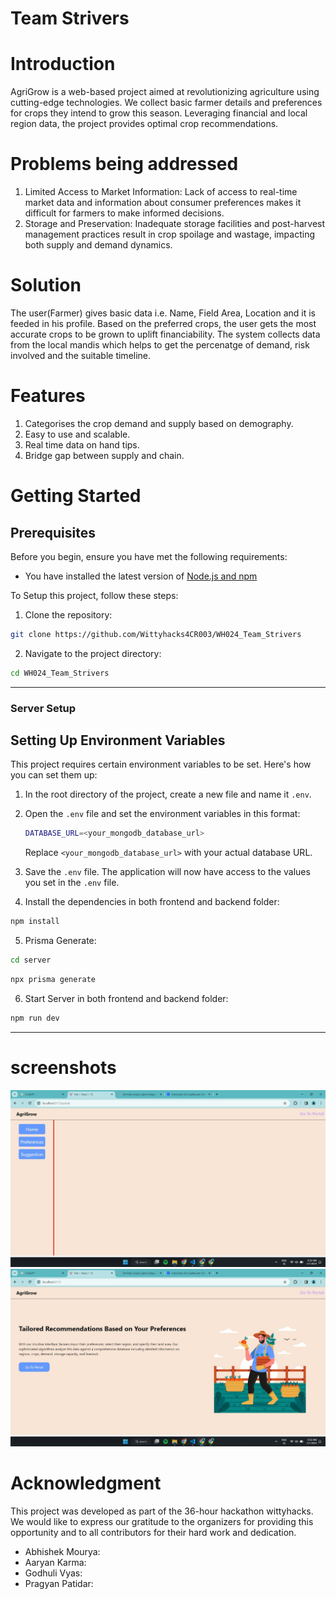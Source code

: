 # Team Strivers

# Introduction 
AgriGrow is a web-based project aimed at revolutionizing agriculture using cutting-edge technologies. We collect basic farmer details and preferences for crops they intend to grow this season. Leveraging financial and local region data, the project provides optimal crop recommendations.


# Problems being addressed

1. Limited Access to Market Information: Lack of access to real-time market data and information about consumer preferences makes it difficult for farmers to make informed decisions.    
2. Storage and Preservation: Inadequate storage facilities and post-harvest management practices result in crop spoilage and wastage, impacting both supply and demand dynamics.

# Solution
The user(Farmer) gives basic data i.e. Name, Field Area, Location and it is feeded in his profile. Based on the preferred crops, the user gets the most accurate crops to be grown to uplift financiability. The system collects data from the local mandis which helps to get the percenatge of demand, risk involved and the suitable timeline. 

# Features
1. Categorises the crop demand and supply based on demography.
2. Easy to use and scalable.
3. Real time data on hand tips.
4. Bridge gap between supply and chain.

# Getting Started
## Prerequisites
Before you begin, ensure you have met the following requirements:
- You have installed the latest version of [Node.js and npm](https://nodejs.org/en/download/)

To Setup this project, follow these steps:
1. Clone the repository:
```bash
git clone https://github.com/Wittyhacks4CR003/WH024_Team_Strivers
```
2. Navigate to the project directory:
```bash
cd WH024_Team_Strivers
```
---
### Server Setup

## Setting Up Environment Variables

This project requires certain environment variables to be set. Here's how you can set them up:

1. In the root directory of the project, create a new file and name it `.env`.

2. Open the `.env` file and set the environment variables in this format:

   ```bash
   DATABASE_URL=<your_mongodb_database_url>
   ```
   Replace `<your_mongodb_database_url>` with your actual database URL.

3. Save the `.env` file. The application will now have access to the values you set in the `.env` file.

4. Install the dependencies in both frontend and backend folder:
```bash
npm install
```
5. Prisma Generate:
```bash
cd server
```
```bash
npx prisma generate
```
6. Start Server in both frontend and backend folder:

```bash
npm run dev
```
---

# screenshots
![img1](web\public\img1.jpeg)
![img2](web\public\img2.jpeg)

# Acknowledgment
This project was developed as part of the 36-hour hackathon wittyhacks. We would like to express our gratitude to the organizers for providing this opportunity and to all contributors for their hard work and dedication.
* Abhishek Mourya:
* Aaryan Karma:
* Godhuli Vyas:
* Pragyan Patidar: 
